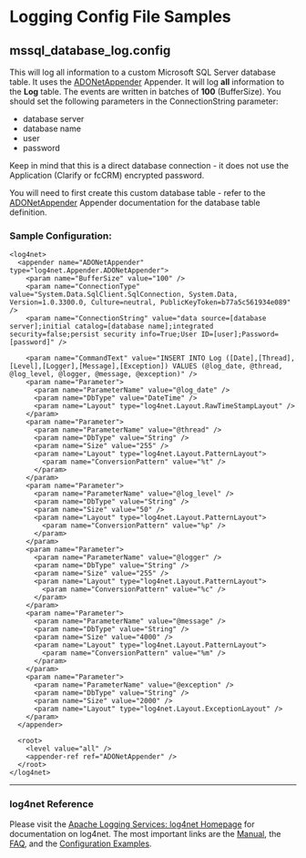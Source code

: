 # Logging Config File Samples

## mssql_database_log.config

This will log all information to a custom Microsoft SQL Server database table. It uses the [ADONetAppender](http://logging.apache.org/log4net/release/sdk/html/T_log4net_Appender_RollingFileAppender.htm) Appender. It will log **all** information to the **Log** table. The events are written in batches of **100** (BufferSize). You should set the following parameters in the ConnectionString parameter:

* database server
* database name
* user
* password

Keep in mind that this is a direct database connection - it does not use the Application (Clarify or fcCRM) encrypted password. 

You will need to first create this custom database table - refer to the [ADONetAppender](http://logging.apache.org/log4net/release/sdk/html/T_log4net_Appender_RollingFileAppender.htm) Appender documentation for the database table definition.

### Sample Configuration:  

```
<log4net>
  <appender name="ADONetAppender" type="log4net.Appender.ADONetAppender">
    <param name="BufferSize" value="100" />
    <param name="ConnectionType" value="System.Data.SqlClient.SqlConnection, System.Data, Version=1.0.3300.0, Culture=neutral, PublicKeyToken=b77a5c561934e089" />
    <param name="ConnectionString" value="data source=[database server];initial catalog=[database name];integrated security=false;persist security info=True;User ID=[user];Password=[password]" />
    
    <param name="CommandText" value="INSERT INTO Log ([Date],[Thread],[Level],[Logger],[Message],[Exception]) VALUES (@log_date, @thread, @log_level, @logger, @message, @exception)" />
    <param name="Parameter">
      <param name="ParameterName" value="@log_date" />
      <param name="DbType" value="DateTime" />
      <param name="Layout" type="log4net.Layout.RawTimeStampLayout" />
    </param>
    <param name="Parameter">
      <param name="ParameterName" value="@thread" />
      <param name="DbType" value="String" />
      <param name="Size" value="255" />
      <param name="Layout" type="log4net.Layout.PatternLayout">
        <param name="ConversionPattern" value="%t" />
      </param>
    </param>
    <param name="Parameter">
      <param name="ParameterName" value="@log_level" />
      <param name="DbType" value="String" />
      <param name="Size" value="50" />
      <param name="Layout" type="log4net.Layout.PatternLayout">
        <param name="ConversionPattern" value="%p" />
      </param>
    </param>
    <param name="Parameter">
      <param name="ParameterName" value="@logger" />
      <param name="DbType" value="String" />
      <param name="Size" value="255" />
      <param name="Layout" type="log4net.Layout.PatternLayout">
        <param name="ConversionPattern" value="%c" />
      </param>
    </param>
    <param name="Parameter">
      <param name="ParameterName" value="@message" />
      <param name="DbType" value="String" />
      <param name="Size" value="4000" />
      <param name="Layout" type="log4net.Layout.PatternLayout">
        <param name="ConversionPattern" value="%m" />
      </param>
    </param>
    <param name="Parameter">
      <param name="ParameterName" value="@exception" />
      <param name="DbType" value="String" />
      <param name="Size" value="2000" />
      <param name="Layout" type="log4net.Layout.ExceptionLayout" />
    </param>
  </appender>
     
  <root>
    <level value="all" />    
    <appender-ref ref="ADONetAppender" />
  </root>
</log4net>
```

---

### log4net Reference

Please visit the [Apache Logging Services: log4net Homepage](http://logging.apache.org/log4net/index.html) for documentation on log4net. The most important links are the [Manual](http://logging.apache.org/log4net/release/manual/introduction.html), the [FAQ](http://logging.apache.org/log4net/release/faq.html), and the [Configuration Examples](http://logging.apache.org/log4net/release/config-examples.html).

